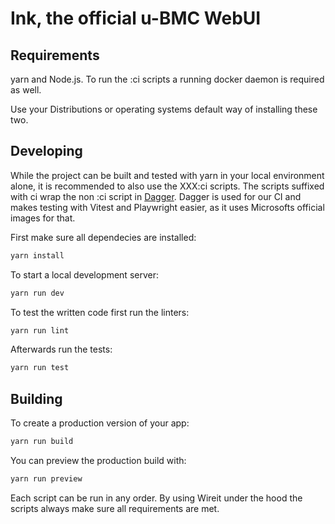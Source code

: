 # Ink, the official u-BMC WebUI

## Requirements

yarn and Node.js. To run the :ci scripts a running docker daemon is required as well.

Use your Distributions or operating systems default way of installing these two.

## Developing

While the project can be built and tested with yarn in your local environment alone, it is recommended to also use the XXX:ci scripts.
The scripts suffixed with ci wrap the non :ci script in [Dagger](https://dagger.io).
Dagger is used for our CI and makes testing with Vitest and Playwright easier, as it uses Microsofts official images for that.

First make sure all dependecies are installed:

```bash
yarn install
```

To start a local development server:

```bash
yarn run dev
```

To test the written code first run the linters:

```bash
yarn run lint
```

Afterwards run the tests:

```bash
yarn run test
```

## Building

To create a production version of your app:

```bash
yarn run build
```

You can preview the production build with:

```bash
yarn run preview
```

Each script can be run in any order. By using Wireit under the hood the scripts always make sure all requirements are met.
